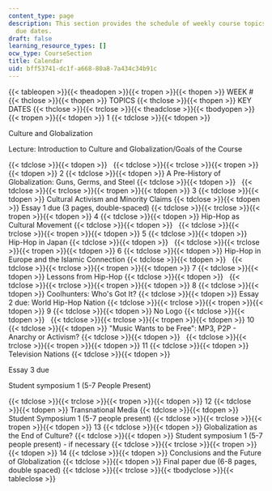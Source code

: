 ```yaml
---
content_type: page
description: This section provides the schedule of weekly course topics and assignment
  due dates.
draft: false
learning_resource_types: []
ocw_type: CourseSection
title: Calendar
uid: bff53741-dc1f-a668-80a8-7a434c34b91c
---
```

{{< tableopen >}}{{< theadopen >}}{{< tropen >}}{{< thopen >}}
WEEK #
{{< thclose >}}{{< thopen >}}
TOPICS
{{< thclose >}}{{< thopen >}}
KEY DATES
{{< thclose >}}{{< trclose >}}{{< theadclose >}}{{< tbodyopen >}}{{< tropen >}}{{< tdopen >}}
1
{{< tdclose >}}{{< tdopen >}}

Culture and Globalization

Lecture: Introduction to Culture and Globalization/Goals of the Course

{{< tdclose >}}{{< tdopen >}}
 
{{< tdclose >}}{{< trclose >}}{{< tropen >}}{{< tdopen >}}
2
{{< tdclose >}}{{< tdopen >}}
A Pre-History of Globalization: Guns, Germs, and Steel
{{< tdclose >}}{{< tdopen >}}
 
{{< tdclose >}}{{< trclose >}}{{< tropen >}}{{< tdopen >}}
3
{{< tdclose >}}{{< tdopen >}}
Cultural Activism and Minority Claims
{{< tdclose >}}{{< tdopen >}}
Essay 1 due (3 pages, double-spaced)
{{< tdclose >}}{{< trclose >}}{{< tropen >}}{{< tdopen >}}
4
{{< tdclose >}}{{< tdopen >}}
Hip-Hop as Cultural Movement
{{< tdclose >}}{{< tdopen >}}
 
{{< tdclose >}}{{< trclose >}}{{< tropen >}}{{< tdopen >}}
5
{{< tdclose >}}{{< tdopen >}}
Hip-Hop in Japan
{{< tdclose >}}{{< tdopen >}}
 
{{< tdclose >}}{{< trclose >}}{{< tropen >}}{{< tdopen >}}
6
{{< tdclose >}}{{< tdopen >}}
Hip-Hop in Europe and the Islamic Connection
{{< tdclose >}}{{< tdopen >}}
 
{{< tdclose >}}{{< trclose >}}{{< tropen >}}{{< tdopen >}}
7
{{< tdclose >}}{{< tdopen >}}
Lessons from Hip-Hop
{{< tdclose >}}{{< tdopen >}}
 
{{< tdclose >}}{{< trclose >}}{{< tropen >}}{{< tdopen >}}
8
{{< tdclose >}}{{< tdopen >}}
Coolhunters: Who's Got It?
{{< tdclose >}}{{< tdopen >}}
Essay 2 due: World Hip-Hop Nation
{{< tdclose >}}{{< trclose >}}{{< tropen >}}{{< tdopen >}}
9
{{< tdclose >}}{{< tdopen >}}
No Logo
{{< tdclose >}}{{< tdopen >}}
 
{{< tdclose >}}{{< trclose >}}{{< tropen >}}{{< tdopen >}}
10
{{< tdclose >}}{{< tdopen >}}
"Music Wants to be Free": MP3, P2P - Anarchy or Activism?
{{< tdclose >}}{{< tdopen >}}
 
{{< tdclose >}}{{< trclose >}}{{< tropen >}}{{< tdopen >}}
11
{{< tdclose >}}{{< tdopen >}}
Television Nations
{{< tdclose >}}{{< tdopen >}}

Essay 3 due

Student symposium 1 (5-7 People Present)

{{< tdclose >}}{{< trclose >}}{{< tropen >}}{{< tdopen >}}
12
{{< tdclose >}}{{< tdopen >}}
Transnational Media
{{< tdclose >}}{{< tdopen >}}
Student Symposium 1 (5-7 people present)
{{< tdclose >}}{{< trclose >}}{{< tropen >}}{{< tdopen >}}
13
{{< tdclose >}}{{< tdopen >}}
Globalization as the End of Culture?
{{< tdclose >}}{{< tdopen >}}
Student symposium 1 (5-7 people present) - if necessary
{{< tdclose >}}{{< trclose >}}{{< tropen >}}{{< tdopen >}}
14
{{< tdclose >}}{{< tdopen >}}
Conclusions and the Future of Globalization
{{< tdclose >}}{{< tdopen >}}
Final paper due (6-8 pages, double spaced)
{{< tdclose >}}{{< trclose >}}{{< tbodyclose >}}{{< tableclose >}}